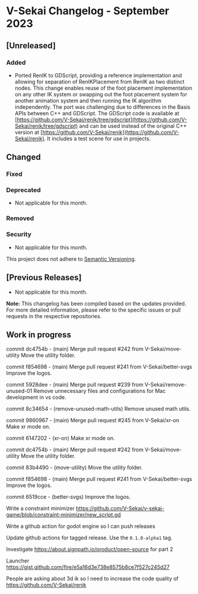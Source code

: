 # V-Sekai Changelog - September 2023

## [Unreleased]

### Added

- Ported RenIK to GDScript, providing a reference implementation and allowing for separation of RenIKPlacement from RenIK as two distinct nodes. This change enables reuse of the foot placement implementation on any other IK system or swapping out the foot placement system for another animation system and then running the IK algorithm independently. The port was challenging due to differences in the Basis APIs between C++ and GDScript. The GDScript code is available at [https://github.com/V-Sekai/renik/tree/gdscript](https://github.com/V-Sekai/renik/tree/gdscript) and can be used instead of the original C++ version at [https://github.com/V-Sekai/renik](https://github.com/V-Sekai/renik). It includes a test scene for use in projects.

## Changed

### Fixed

### Deprecated

- Not applicable for this month.

### Removed

### Security

- Not applicable for this month.

This project does not adhere to [Semantic Versioning](https://semver.org/spec/v2.0.0.html).

## [Previous Releases]

- Not applicable for this month.

**Note:** This changelog has been compiled based on the updates provided. For more detailed information, please refer to the specific issues or pull requests in the respective repositories.

## Work in progress

commit dc4754b - (main) Merge pull request #242 from V-Sekai/move-utility
Move the utility folder.

commit f854698 - (main) Merge pull request #241 from V-Sekai/better-svgs
Improve the logos.

commit 5928dee - (main) Merge pull request #239 from V-Sekai/remove-unused-01
Remove unnecessary files and configurations for Mac development in vs code.

commit 8c34654 - (remove-unused-math-utils) Remove unused math utils.

commit 9860967 - (main) Merge pull request #245 from V-Sekai/xr-on
Make xr mode on.

commit 6147202 - (xr-on) Make xr mode on.

commit dc4754b - (main) Merge pull request #242 from V-Sekai/move-utility
Move the utility folder.

commit 83b4490 - (move-utility) Move the utility folder.

commit f854698 - (main) Merge pull request #241 from V-Sekai/better-svgs
Improve the logos.

commit 6519cce - (better-svgs) Improve the logos.

Write a constraint minimizer <https://github.com/V-Sekai/v-sekai-game/blob/constraint-minimizer/new_script.gd>

Write a github action for godot engine so I can push releases

Update github actions for tagged release. Use the `0.1.0-alpha1` tag.

Investigate <https://about.signpath.io/product/open-source> for part 2

Launcher <https://gist.github.com/fire/e5a16d3e738e8575b8ce7f527c245d27>

People are asking about 3d ik so I need to increase the code quality of <https://github.com/V-Sekai/renik>
